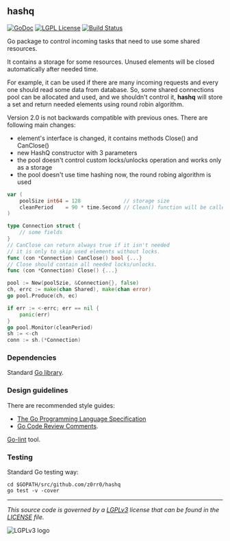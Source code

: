 ## hashq

[![GoDoc](https://godoc.org/github.com/z0rr0/hashq?status.svg)](https://godoc.org/github.com/z0rr0/hashq) [![LGPL License](http://img.shields.io/badge/license-LGPLv3-blue.svg)](https://www.gnu.org/licenses/lgpl-3.0.txt) [![Build Status](https://travis-ci.org/z0rr0/hashq.svg?branch=master)](https://travis-ci.org/z0rr0/hashq)

Go package to control incoming tasks that need to use some shared resources.

It contains a storage for some resources. Unused elements will be closed automatically after needed time.

For example, it can be used if there are many incoming requests and every one should read some data from database. So, some shared connections pool can be allocated and used, and we shouldn't control it, **hashq** will store a set and return needed elements using round robin algorithm.

Version 2.0 is not backwards compatible with previous ones. There are following main changes:

* element's interface is changed, it contains methods Close() and CanClose()
* new HashQ constructor with 3 parameters
* the pool doesn't control custom locks/unlocks operation and works only as a storage
* the pool doesn't use time hashing now, the round robing algorithm is used

```go
var (
    poolSize int64 = 128              // storage size
    cleanPeriod    = 90 * time.Second // Clean() function will be called after this period
)

type Connection struct {
	// some fields
}
// CanClose can return always true if it isn't needed
// it is only to skip used elements without locks.
func (con *Connection) CanClose() bool {...}
// Close should contain all needed locks/unlocks.
func (con *Connection) Close() {...}

pool := New(poolSzie, &Connection{}, false)
ch, errc := make(chan Shared), make(chan error)
go pool.Produce(ch, ec)

if err := <-errc; err == nil {
    panic(err)
}
go pool.Monitor(cleanPeriod)
sh := <-ch
conn := sh.(*Connection)
```

### Dependencies

Standard [Go library](http://golang.org/pkg/).

### Design guidelines

There are recommended style guides:

* [The Go Programming Language Specification](https://golang.org/ref/spec)
* [Go Code Review Comments](https://github.com/golang/go/wiki/CodeReviewComments).

[Go-lint](http://go-lint.appspot.com/github.com/z0rr0/hashq) tool.

### Testing

Standard Go testing way:

```shell
cd $GOPATH/src/github.com/z0rr0/hashq
go test -v -cover
```

---

*This source code is governed by a [LGPLv3](https://www.gnu.org/licenses/lgpl-3.0.txt) license that can be found in the [LICENSE](https://github.com/z0rr0/hashq/blob/master/LICENSE) file.*

<img src="https://www.gnu.org/graphics/lgplv3-147x51.png" title="LGPLv3 logo">